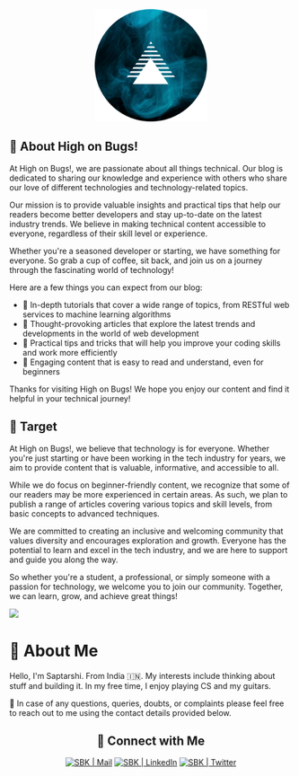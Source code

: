 
<div align=center >
<a align=center href="https://highonbugs.hashnode.dev/" target="_blank">
    <img width="200px" src="./logo.png"/>
</a>
</div>


## 📌 About High on Bugs!

At High on Bugs!, we are passionate about all things technical. Our blog is dedicated to sharing our knowledge and experience with others who share our love of different technologies and technology-related topics.

Our mission is to provide valuable insights and practical tips that help our readers become better developers and stay up-to-date on the latest industry trends. We believe in making technical content accessible to everyone, regardless of their skill level or experience.

Whether you're a seasoned developer or starting, we have something for everyone. So grab a cup of coffee, sit back, and join us on a journey through the fascinating world of technology!

Here are a few things you can expect from our blog:

- 🚀 In-depth tutorials that cover a wide range of topics, from RESTful web services to machine learning algorithms
- 🚀 Thought-provoking articles that explore the latest trends and developments in the world of web development
- 🚀 Practical tips and tricks that will help you improve your coding skills and work more efficiently
- 🚀 Engaging content that is easy to read and understand, even for beginners

Thanks for visiting High on Bugs! We hope you enjoy our content and find it helpful in your technical journey!


## 📌 Target

At High on Bugs!, we believe that technology is for everyone. Whether you're just starting or have been working in the tech industry for years, we aim to provide content that is valuable, informative, and accessible to all.

While we do focus on beginner-friendly content, we recognize that some of our readers may be more experienced in certain areas. As such, we plan to publish a range of articles covering various topics and skill levels, from basic concepts to advanced techniques.

We are committed to creating an inclusive and welcoming community that values diversity and encourages exploration and growth. Everyone has the potential to learn and excel in the tech industry, and we are here to support and guide you along the way.

So whether you're a student, a professional, or simply someone with a passion for technology, we welcome you to join our community. Together, we can learn, grow, and achieve great things!

![](https://user-images.githubusercontent.com/73097560/115834477-dbab4500-a447-11eb-908a-139a6edaec5c.gif)


# 📌 About Me

Hello, I'm Saptarshi. From India 🇮🇳. My interests include thinking about stuff and building it. In my free time, I enjoy playing CS and my guitars.

📱 In case of any questions, queries, doubts, or complaints please feel free to reach out to me using the contact details provided below.

<div align="center">
    
<h2 align="center"> 🔗 Connect with Me </h2>
    
[<img alt="SBK | Mail" width="80px" src="https://img.shields.io/badge/-Gmail-000000?logo=gmail&Color=0A66C2&style=flat-square" />](mailto:bhattacharyasaptarshi2001@gmail.com)
    [<img alt="SBK | LinkedIn" width="100px" src="https://img.shields.io/badge/-LinkedIn-000000?logo=linkedin&Color=0A66C2&style=flat-square" />](https://www.linkedin.com/in/sbk2k1/)
    [<img alt="SBK | Twitter" width="92px" src="https://img.shields.io/badge/-Twitter-000000?logo=twitter&Color=0A66C2&style=flat-square" />](https://twitter.com/sbk_2k1)
    
</div>
